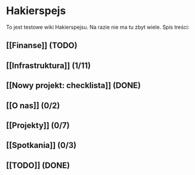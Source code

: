 Hakierspejs
===========

To jest testowe wiki Hakierspejsu. Na razie nie ma tu zbyt wiele. Spis treści:

<!--

ls * | rg -v '^Home.md$' | sed -e 's/\.md$/]]/g' -e 's/^/## [[/g' | sort

-->

## [[Finanse]] (TODO)
## [[Infrastruktura]] (1/11)
## [[Nowy projekt: checklista]] (DONE)
## [[O nas]] (0/2)
## [[Projekty]] (0/7)
## [[Spotkania]] (0/3)
## [[TODO]] (DONE)

